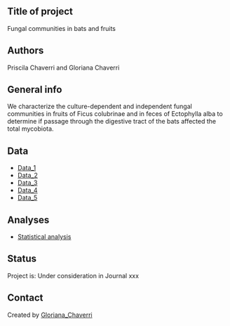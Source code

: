 ## Title of project
Fungal communities in bats and fruits

## Authors
Priscila Chaverri and Gloriana Chaverri

## General info

We characterize the culture-dependent and independent fungal communities in fruits of Ficus colubrinae and in feces of Ectophylla alba to determine if passage through the digestive tract of the bats affected the total mycobiota.

## Data
* [Data_1](https://github.com/morceglo/Fungal-communities-in-bats-and-fruits/blob/main/ASV_taxonomy.XLSX)
* [Data_2](https://github.com/morceglo/Fungal-communities-in-bats-and-fruits/blob/main/NumASVs_table.XLSX)
* [Data_3](https://github.com/morceglo/Fungal-communities-in-bats-and-fruits/blob/main/sample_table.XLSX)
* [Data_4](https://github.com/morceglo/Fungal-communities-in-bats-and-fruits/blob/main/Function_table-unknown.XLSX)
* [Data_5](https://github.com/morceglo/Fungal-communities-in-bats-and-fruits/blob/main/sample_table_tree.XLSX)

## Analyses

* [Statistical analysis](https://github.com/morceglo/Fungal-communities-in-bats-and-fruits/blob/83f97e5ddd0cf6e4309a8f7f94794701f0622011/Analysis_Fungal%20communities%20in%20bats%20and%20fruits.R)

## Status
Project is: Under consideration in Journal xxx

## Contact
Created by [Gloriana_Chaverri](batcr.com/)
